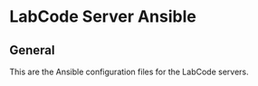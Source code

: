 # LabCode Server Ansible
## General
This are the Ansible configuration files for the LabCode servers.